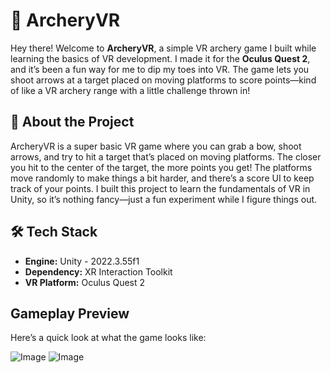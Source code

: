 # 🎯 ArcheryVR 

Hey there! Welcome to **ArcheryVR**, a simple VR archery game I built while learning the basics of VR development. I made it for the **Oculus Quest 2**, and it’s been a fun way for me to dip my toes into VR. The game lets you shoot arrows at a target placed on moving platforms to score points—kind of like a VR archery range with a little challenge thrown in!

## 🌟 About the Project
ArcheryVR is a super basic VR game where you can grab a bow, shoot arrows, and try to hit a target that’s placed on moving platforms. The closer you hit to the center of the target, the more points you get! The platforms move randomly to make things a bit harder, and there’s a score UI to keep track of your points. I built this project to learn the fundamentals of VR in Unity, so it’s nothing fancy—just a fun experiment while I figure things out.

## 🛠️ Tech Stack  

- **Engine:** Unity - 2022.3.55f1
- **Dependency:** XR Interaction Toolkit
- **VR Platform:** Oculus Quest 2

## Gameplay Preview
Here’s a quick look at what the game looks like:

![Image](https://github.com/user-attachments/assets/bf494485-937a-4370-9a77-fbb384007f41)
![Image](https://github.com/user-attachments/assets/961c5ab2-36c5-412a-8e11-9c652226adb6)
